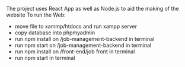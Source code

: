The project uses React App as well as Node.js to aid the making of the website
To run the Web:
- move file to xammp/htdocs and run xampp server
- copy database into phpmyadmin
- run npm install on /job-management-backend in terminal
- run npm start on /job-management-backend in terminal
- run npm install on /front-end/job front in terminal
- run npm start in terminal
